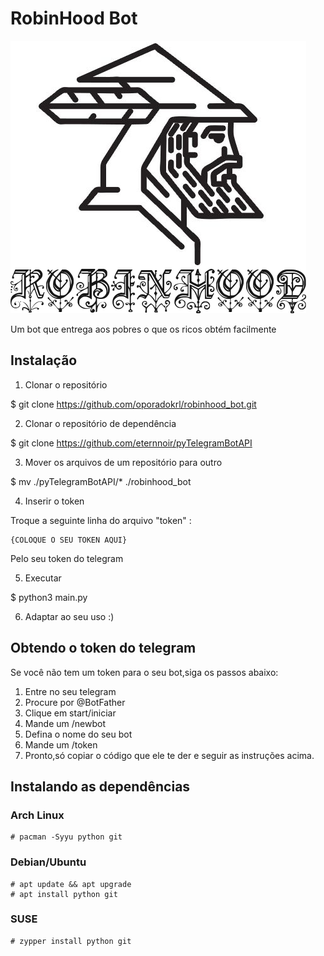 # RobinHood Bot
![RobinHood Bot](https://raw.githubusercontent.com/oporadokrl/robinhood_bot/master/robinhood.png)

Um bot que entrega aos pobres o que os ricos obtém facilmente

## Instalação
1. Clonar o repositório

$ git clone https://github.com/oporadokrl/robinhood_bot.git

2. Clonar o repositório de dependência

$ git clone https://github.com/eternnoir/pyTelegramBotAPI

3. Mover os arquivos de um repositório para outro

$ mv ./pyTelegramBotAPI/* ./robinhood_bot

4. Inserir o token

Troque a seguinte linha do arquivo "token" :
```
{COLOQUE O SEU TOKEN AQUI}
```
Pelo seu token do telegram

5. Executar

$ python3 main.py

6. Adaptar ao seu uso :)

## Obtendo o token do telegram

Se você não tem um token para o seu bot,siga os passos abaixo:
1. Entre no seu telegram
2. Procure por @BotFather
3. Clique em start/iniciar
4. Mande um /newbot
5. Defina o nome do seu bot
6. Mande um /token
7. Pronto,só copiar o código que ele te der e seguir as instruções acima.

## Instalando as dependências
### Arch Linux
```
# pacman -Syyu python git
```
### Debian/Ubuntu
```
# apt update && apt upgrade
# apt install python git
```
### SUSE
```
# zypper install python git
```
